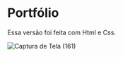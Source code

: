 # Portfólio

Essa versão foi feita com Html e Css.

![Captura de Tela (161)](https://github.com/user-attachments/assets/cba96dd0-3f91-4d44-8ed0-5927e655b80b)

